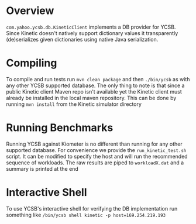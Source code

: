 Overview
========

`com.yahoo.ycsb.db.KineticClient` implements a DB provider for YCSB. Since Kinetic doesn't natively support dictionary
values it transparently (de)serializes given dictionaries using native Java serialization.

Compiling
=========

To compile and run tests run `mvn clean package` and then `./bin/ycsb` as with any other YCSB supported database. The
only thing to note is that since a public Kinetic client Maven repo isn't available yet the Kinetic client must
already be installed in the local maven repository. This can be done by running `mvn install` from the Kinetic
simulator directory

Running Benchmarks
==================

Running YCSB against Kiometer is no different than running for any other supported database. For convenience we provide
the `run_kinetic_test.sh` script. It can be modified to specify the host and will run the recommended sequence of
workloads. The raw results are piped to `workloadX.dat` and a summary is printed at the end

Interactive Shell
=================

To use YCSB's interactive shell for verifying the DB implementation run something like
`/bin/ycsb shell kinetic -p host=169.254.219.193`